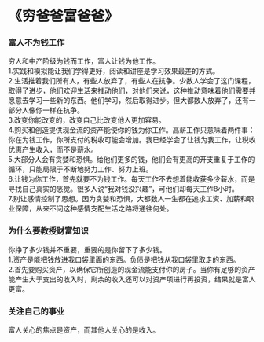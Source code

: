 # 《穷爸爸富爸爸》

### 富人不为钱工作

穷人和中产阶级为钱而工作，富人让钱为他工作。<br>
1.实践和模拟能让我们学得更好，阅读和讲座是学习效果最差的方式。<br>
2.生活推着我们所有人，有些人放弃了，有些人在抗争。少数人学会了这门课程，取得了进步，他们欢迎生活来推动他们，对他们来说，这种推动意味着他们需要并愿意去学习一些新的东西。他们学习，然后取得进步。但大都数人放弃了，还有一部分人像你一样在抗争。<br>
3.改变你能改变的，改变自己比改变他人更加容易。<br>
4.购买和创造提供现金流的资产能使你的钱为你工作。高薪工作只意味着两件事：你在为钱工作，你所支付的税收可能会增加。我已经学会了让钱为我工作，让税收优惠产生收入，而不是薪水。<br>
5.大部分人会有贪婪和恐惧。给他们更多的钱，他们会有更高的开支重复于工作的循环，只能局限于不断地努力工作、努力上班。<br>
6.让钱为你工作，首先就要不为钱工作。每天工作不去想着能收获多少薪水，而是寻找自己真实的感觉。很多人说“我对钱没兴趣”，可他们却每天工作8小时。<br>
7.别让感情控制了思想。因为贪婪和恐惧，大都数人一生都在追求工资、加薪和职业保障，从来不问这种感情支配生活之路将通往何处。


### 为什么要教授财富知识

你挣了多少钱并不重要，重要的是你留下了多少钱。<br>
1.资产是能把钱放进我口袋里面的东西。负债是把钱从我口袋里取走的东西。<br>
2.首先要购买资产，以确保它所创造的现金流能支付你的房子。当你有足够的资产能产生大于支出的收入时，剩余的收入还可以对资产项进行再投资，结果就是富人更富。<br>


### 关注自己的事业

富人关心的焦点是资产，而其他人关心的是收入。
